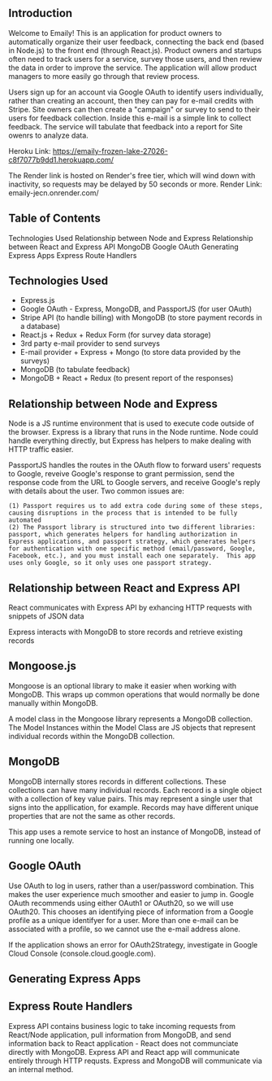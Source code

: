 ## Introduction
Welcome to Emaily!  This is an application for product owners to automatically organize their user feedback, connecting the back end (based in Node.js) to the front end (through React.js).  Product owners and startups often need to track users for a service, survey those users, and then review the data in order to improve the service.  The application will allow product managers to more easily go through that review process.

Users sign up for an account via Google OAuth to identify users individually, rather than creating an account, then they can pay for e-mail credits with Stripe.  Site owners can then create a "campaign" or survey to send to their users for feedback collection.  Inside this e-mail is a simple link to collect feedback.  The service will tabulate that feedback into a report for Site owenrs to analyze data.

Heroku Link: https://emaily-frozen-lake-27026-c8f7077b9dd1.herokuapp.com/

The Render link is hosted on Render's free tier, which will wind down with inactivity, so requests may be delayed by 50 seconds or more.
Render Link: emaily-jecn.onrender.com/

## Table of Contents
Technologies Used
Relationship between Node and Express
Relationship between React and Express API
MongoDB
Google OAuth
Generating Express Apps
Express Route Handlers

## Technologies Used
- Express.js
- Google OAuth - Express, MongoDB, and PassportJS (for user OAuth)
- Stripe API (to handle billing) with MongoDB (to store payment records in a database)
- React.js + Redux + Redux Form (for survey data storage)
- 3rd party e-mail provider to send surveys
- E-mail provider + Express + Mongo (to store data provided by the surveys)
- MongoDB (to tabulate feedback)
- MongoDB + React + Redux (to present report of the responses)

## Relationship between Node and Express
Node is a JS runtime environment that is used to execute code outside of the browser.  Express is a library that runs in the Node runtime.  Node could handle everything directly, but Express has helpers to make dealing with HTTP traffic easier.

PassportJS handles the routes in the OAuth flow to forward users' requests to Google, reveive Google's response to grant permission, send the response code from the URL to Google servers, and receive Google's reply with details about the user.  Two common issues are:

    (1) Passport requires us to add extra code during some of these steps, causing disruptions in the process that is intended to be fully automated
    (2) The Passport library is structured into two different libraries: passport, which generates helpers for handling authorization in Express applications, and passport strategy, which generates helpers for authentication with one specific method (email/password, Google, Facebook, etc.), and you must install each one separately.  This app uses only Google, so it only uses one passport strategy.

## Relationship between React and Express API
React communicates with Express API by exhancing HTTP requests with snippets of JSON data

Express interacts with MongoDB to store records and retrieve existing records

## Mongoose.js
Mongoose is an optional library to make it easier when working with MongoDB.  This wraps up common operations that would normally be done manually within MongoDB.

A model class in the Mongoose library represents a MongoDB collection.  The Model Instances within the Model Class are JS objects that represent individual records within the MongoDB collection.

## MongoDB
MongoDB internally stores records in different collections.  These collections can have many individual records.  Each record is a single object with a collection of key value pairs.  This may represent a single user that signs into the appllication, for example. Records may have different unique properties that are not the same as other records.

This app uses a remote service to host an instance of MongoDB, instead of running one locally.

## Google OAuth
Use OAuth to log in users, rather than a user/password combination.  This makes the user experience much smoother and easier to jump in.  Google OAuth recommends using either OAuth1 or OAuth20, so we will use OAuth20.  This chooses an identifying piece of information from a Google profile as a unique identifyer for a user.  More than one e-mail can be associated with a profile, so we cannot use the e-mail address alone.

If the application shows an error for OAuth2Strategy, investigate in Google Cloud Console (console.cloud.google.com).

## Generating Express Apps


## Express Route Handlers
Express API contains business logic to take incoming requests from React/Node application, pull information from MongoDB, and send information back to React application - React does not communciate directly with MongoDB.  Express API and React app will communicate entirely through HTTP requsts.  Express and MongoDB will communicate via an internal method.

